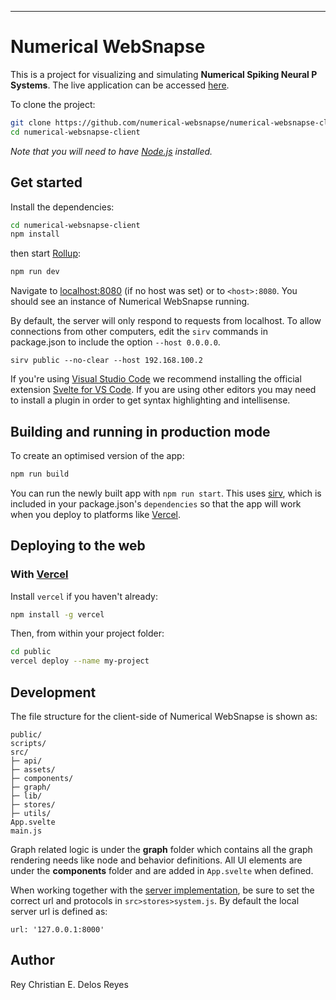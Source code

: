 ---

# Numerical WebSnapse

This is a project for visualizing and simulating **Numerical Spiking Neural P Systems**. The live application can be accessed [here](https://numerical-websnapse.vercel.app).

To clone the project:

```bash
git clone https://github.com/numerical-websnapse/numerical-websnapse-client
cd numerical-websnapse-client
```

*Note that you will need to have [Node.js](https://nodejs.org) installed.*

## Get started

Install the dependencies:

```bash
cd numerical-websnapse-client
npm install
```

then start [Rollup](https://rollupjs.org):

```bash
npm run dev
```

Navigate to [localhost:8080](http://localhost:8080) (if no host was set) or to `<host>:8080`. You should see an instance of Numerical WebSnapse running.

By default, the server will only respond to requests from localhost. To allow connections from other computers, edit the `sirv` commands in package.json to include the option `--host 0.0.0.0`.

```
sirv public --no-clear --host 192.168.100.2
```

If you're using [Visual Studio Code](https://code.visualstudio.com/) we recommend installing the official extension [Svelte for VS Code](https://marketplace.visualstudio.com/items?itemName=svelte.svelte-vscode). If you are using other editors you may need to install a plugin in order to get syntax highlighting and intellisense.

## Building and running in production mode

To create an optimised version of the app:

```bash
npm run build
```

You can run the newly built app with `npm run start`. This uses [sirv](https://github.com/lukeed/sirv), which is included in your package.json's `dependencies` so that the app will work when you deploy to platforms like [Vercel](https://vercel.com).

## Deploying to the web

### With [Vercel](https://vercel.com)

Install `vercel` if you haven't already:

```bash
npm install -g vercel
```

Then, from within your project folder:

```bash
cd public
vercel deploy --name my-project
```

## Development

The file structure for the client-side of Numerical WebSnapse is shown as:

```
public/
scripts/
src/
├─ api/
├─ assets/
├─ components/
├─ graph/
├─ lib/
├─ stores/
├─ utils/
App.svelte
main.js
```

Graph related logic is under the **graph** folder which contains all the graph rendering needs like node and behavior definitions. All UI elements are under the **components** folder and are added in `App.svelte` when defined.

When working together with the [server implementation](https://github.com/numerical-websnapse/numerical-websnapse-server), be sure to set the correct url and protocols in `src>stores>system.js`. By default the local server url is defined as:

```
url: '127.0.0.1:8000'
```

## Author

Rey Christian E. Delos Reyes

